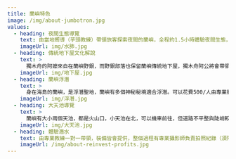 ```yaml
---
title: 蘭嶼特色
image: /img/about-jumbotron.jpg
values:
  - heading: 夜間生態導覽
    text: 由當地嚮導（芋頭教練）帶領旅客探索夜間的蘭嶼，全程約1.5小時體驗夜間生態，解說森林與朝間帶生態，講解道地的達悟族歷史。有機會看到，台灣國寶花棋盤腳花、最大寄居蟹、世界最小貓頭鷹品種---角鴞，再以科學的角度看海蛇、陸蟹。
    imageUrl: img/水肺.jpg
  - heading: 傳統地下屋文化解說
    text: >
      獨木舟的阿嬤來自在蘭嶼野銀，而野銀部落也保留蘭嶼傳統地下屋，獨木舟阿公將會帶領旅客講解與參觀小時候的住所，裡頭保留當時生活的器具與工具，阿公現身說法，當時的達悟青年怎保衛家園與當時的人如何利用生活智慧在地下屋度過春夏秋東。
    imageUrl: img/地下屋.jpg
  - heading: 蘭嶼浮潛
    text: >
      身在海島的蘭嶼，是浮潛聖地，蘭嶼有多個神秘秘境適合浮潛。可以花費500/人由專業教練帶領珊瑚礁岩岸，親眼身處海底世界，，如果自己本身會浮潛，蘭嶼也有多個自由浮潛的好去處，例如東清秘境、朗島秘境、母雞岩、潮池等等。
    imageUrl: img/浮潛.jpg
  - heading: 大天池導覽
    text: >
      蘭嶼有大小兩個天池，都是火山口，小天池在北，可以機車前往，但道路不平整與陡峭較危險。南方的大天池，若經過幾些下雨的日子，會在火山口積出高山湖泊。大天池，達悟族視為神聖不可侵犯的禁地，攀爬過程要尊重當地傳統。整個來回約3-4小時，必須手腳並用攀登，峭壁上有繩索給人攀爬，但路上指標不是特明顯，建議第一次爬大天池由專人帶領。
    imageUrl: img/大天池.jpg
  - heading: 體驗潛水
    text: 由專業教練一對一帶領，裝備皆會提供，整個過程有專業攝影師負責拍照紀錄（須隔日提供隨身碟或手機傳輸活動照片），體驗潛水約1.5小時，在海底時間約30-40分鐘，將會下潛10-20米，親眼看到海底生物，觸手可即的距離看尼莫，海蛇游泳，保育五爪貝開合，運氣夠好可以看到綠蠵龜。
    imageUrl: /img/about-reinvest-profits.jpg
---
```

